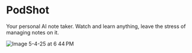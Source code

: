 # PodShot
Your personal AI note taker. Watch and learn anything, leave the stress of managing notes on it.

![Image 5-4-25 at 6 44 PM](https://github.com/user-attachments/assets/ca750532-7508-4f12-aca5-7207b31e7d35)

